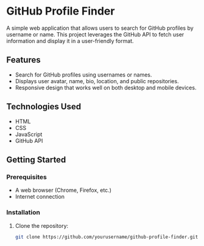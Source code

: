 # GitHub Profile Finder

A simple web application that allows users to search for GitHub profiles by username or name. This project leverages the GitHub API to fetch user information and display it in a user-friendly format.

## Features

- Search for GitHub profiles using usernames or names.
- Displays user avatar, name, bio, location, and public repositories.
- Responsive design that works well on both desktop and mobile devices.

## Technologies Used

- HTML
- CSS
- JavaScript
- GitHub API

## Getting Started

### Prerequisites

- A web browser (Chrome, Firefox, etc.)
- Internet connection

### Installation

1. Clone the repository:
   ```bash
   git clone https://github.com/yourusername/github-profile-finder.git

